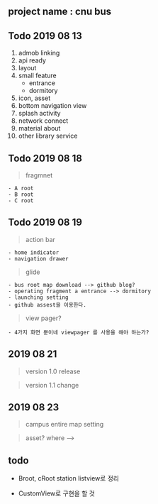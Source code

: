 ## project name : cnu bus

## Todo 2019 08 13 
1. admob linking
2. api ready
3. layout
4. small feature
    - entrance 
    - dormitory
5. icon, asset
6. bottom navigation view
7. splash activity 
8. network connect
9. material about
10. other library service 

## Todo 2019 08 18
> fragmnet

    - A root
    - B root
    - C root

## Todo 2019 08 19
> action bar 

    - home indicator
    - navigation drawer
    
> glide 
    
    - bus root map download --> github blog?
    - operating fragment a entrance --> dormitory
    - launching setting
    - github assest을 이용한다.
  
> view pager?

    - 4가지 화면 뿐이네 viewpager 를 사용을 해야 하는가?
    
## 2019 08 21 
> version 1.0 release

> version 1.1 change

## 2019 08 23
> campus entire map setting

> asset? where --> 
    
## todo
- Broot, cRoot station listview로 정리

- CustomView로 구현을 할 것


    